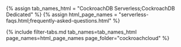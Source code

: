 {% assign tab_names_html = "CockroachDB Serverless;CockroachDB Dedicated" %}
{% assign html_page_names = "serverless-faqs.html;frequently-asked-questions.html" %}

{% include filter-tabs.md tab_names=tab_names_html page_names=html_page_names page_folder="cockroachcloud" %}

